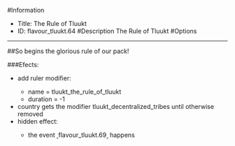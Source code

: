 #Information
 - Title: The Rule of Tluukt
 - ID: flavour_tluukt.64
#Description
The Rule of Tluukt
#Options

___
##So begins the glorious rule of our pack!

###Efects:<ul><li>add ruler modifier:</li><ul><li>name = tluukt_the_rule_of_tluukt</li><li>duration = -1</li></ul><li>country gets the modifier tluukt_decentralized_tribes until otherwise removed</li><li>hidden effect:</li><ul><li>the event ˻flavour_tluukt.69˼ happens</li></ul></ul>
